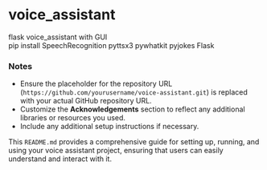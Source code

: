# voice_assistant
flask voice_assistant with GUI
<br/>
pip install SpeechRecognition pyttsx3 pywhatkit pyjokes Flask

### Notes
- Ensure the placeholder for the repository URL (`https://github.com/yourusername/voice-assistant.git`) is replaced with your actual GitHub repository URL.
- Customize the **Acknowledgements** section to reflect any additional libraries or resources you used.
- Include any additional setup instructions if necessary.

This `README.md` provides a comprehensive guide for setting up, running, and using your voice assistant project, ensuring that users can easily understand and interact with it.
